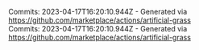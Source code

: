 Commits: 2023-04-17T16:20:10.944Z - Generated via https://github.com/marketplace/actions/artificial-grass
<br>
Commits: 2023-04-17T16:20:10.944Z - Generated via https://github.com/marketplace/actions/artificial-grass
<br>
